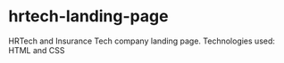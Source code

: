 # hrtech-landing-page
HRTech and Insurance Tech company landing page.
Technologies used: HTML and CSS
